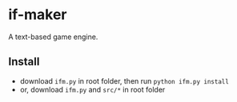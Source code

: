 # if-maker

A text-based game engine.

## Install

- download `ifm.py` in root folder, then run `python ifm.py install`
- or, download `ifm.py` and `src/*` in root folder